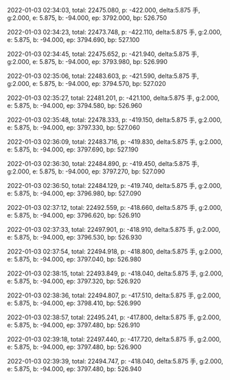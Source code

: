 2022-01-03 02:34:03, total: 22475.080, p: -422.000, delta:5.875 手, g:2.000, e: 5.875, b: -94.000, ep: 3792.000, bp: 526.750

2022-01-03 02:34:23, total: 22473.748, p: -422.110, delta:5.875 手, g:2.000, e: 5.875, b: -94.000, ep: 3794.690, bp: 527.100

2022-01-03 02:34:45, total: 22475.652, p: -421.940, delta:5.875 手, g:2.000, e: 5.875, b: -94.000, ep: 3793.980, bp: 526.990

2022-01-03 02:35:06, total: 22483.603, p: -421.590, delta:5.875 手, g:2.000, e: 5.875, b: -94.000, ep: 3794.570, bp: 527.020

2022-01-03 02:35:27, total: 22481.201, p: -421.100, delta:5.875 手, g:2.000, e: 5.875, b: -94.000, ep: 3794.580, bp: 526.960

2022-01-03 02:35:48, total: 22478.333, p: -419.150, delta:5.875 手, g:2.000, e: 5.875, b: -94.000, ep: 3797.330, bp: 527.060

2022-01-03 02:36:09, total: 22483.716, p: -419.830, delta:5.875 手, g:2.000, e: 5.875, b: -94.000, ep: 3797.690, bp: 527.190

2022-01-03 02:36:30, total: 22484.890, p: -419.450, delta:5.875 手, g:2.000, e: 5.875, b: -94.000, ep: 3797.270, bp: 527.090

2022-01-03 02:36:50, total: 22484.129, p: -419.740, delta:5.875 手, g:2.000, e: 5.875, b: -94.000, ep: 3796.980, bp: 527.090

2022-01-03 02:37:12, total: 22492.559, p: -418.660, delta:5.875 手, g:2.000, e: 5.875, b: -94.000, ep: 3796.620, bp: 526.910

2022-01-03 02:37:33, total: 22497.901, p: -418.910, delta:5.875 手, g:2.000, e: 5.875, b: -94.000, ep: 3796.530, bp: 526.930

2022-01-03 02:37:54, total: 22494.918, p: -418.800, delta:5.875 手, g:2.000, e: 5.875, b: -94.000, ep: 3797.040, bp: 526.980

2022-01-03 02:38:15, total: 22493.849, p: -418.040, delta:5.875 手, g:2.000, e: 5.875, b: -94.000, ep: 3797.320, bp: 526.920

2022-01-03 02:38:36, total: 22494.807, p: -417.510, delta:5.875 手, g:2.000, e: 5.875, b: -94.000, ep: 3798.410, bp: 526.990

2022-01-03 02:38:57, total: 22495.241, p: -417.800, delta:5.875 手, g:2.000, e: 5.875, b: -94.000, ep: 3797.480, bp: 526.910

2022-01-03 02:39:18, total: 22497.440, p: -417.720, delta:5.875 手, g:2.000, e: 5.875, b: -94.000, ep: 3797.480, bp: 526.900

2022-01-03 02:39:39, total: 22494.747, p: -418.040, delta:5.875 手, g:2.000, e: 5.875, b: -94.000, ep: 3797.480, bp: 526.940